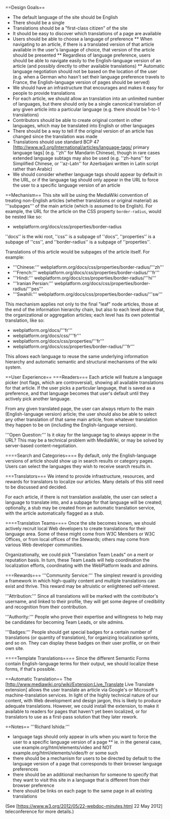 ==Design Goals==
* The default language of the site should be English
* There should be a single 
* Translations should be a "first-class citizen" of the site
* It should be easy to discover which translations of a page are available
* Users should be able to choose a language of preference
** When navigating to an article, if there is a translated version of that article available in the user's language of choice, that version of the article should be presented
** Regardless of language preference, users should be able to navigate easily to the English-language version of an article (and possibly directly to other available translations)
** Automatic language negotiation should not be based on the location of the user (e.g. when a German who hasn't set their language preference travels to France, the English-language version of pages should be served)
* We should have an infrastructure that encourages and makes it easy for people to provide translations
* For each article, we should allow an translation into an unlimited number of languages, but there should only be a single canonical translation of any given article into a particular language (e.g. there should be 1-to-1 translations)
* Contributors should be able to create original content in other languages, which may be translated into English or other languages
* There should be a way to tell if the original version of an article has changed since the translation was made
* Translations should use standard BCP 47 [http://www.w3.org/International/articles/language-tags/ primary language tags] (e.g. ''zh'' for Mandarin Chinese), though in rare cases extended language subtags may also be used (e.g. ''zh-hans'' for Simplified Chinese, or ''az-Latn'' for Azerbaijani written in Latin script rather than Arabic)
* We should consider whether language tags should appear by default in the URL, or if the language tag should only appear in the URL to force the user to a specific language version of an article

==Mechanism==
This site will be using the MediaWiki convention of treating non-English articles (whether translations or original material) as '''subpages''' of the main article (which is assumed to be English). For example, the URL for the article on the CSS property <code>border-radius</code>, would be nested like so:
* webplatform.org/docs/css/properties/border-radius 

''docs'' is the wiki root, ''css'' is a subpage of ''docs'', ''properties'' is a subpage of ''css'', and ''border-radius'' is a subpage of ''properties''.

Translations of this article would be subpages of the article itself. For example:
* '''Chinese:''' webplatform.org/docs/css/properties/border-radius/'''zh''' 
* '''French:''' webplatform.org/docs/css/properties/border-radius/'''fr''' 
* '''Hindi:''' webplatform.org/docs/css/properties/border-radius/'''hi''' 
* '''Iranian Persian:''' webplatform.org/docs/css/properties/border-radius/'''pes''' 
* '''Swahili:''' webplatform.org/docs/css/properties/border-radius/'''sw'''

This mechanism applies not only to the final "leaf" node articles, those at the end of the information hierarchy chain, but also to each level above that, the organizational or aggregation articles; each level has its own potential translation, like so:
* webplatform.org/docs/'''fr''' 
* webplatform.org/docs/css/'''fr''' 
* webplatform.org/docs/css/properties/'''fr''' 
* webplatform.org/docs/css/properties/border-radius/'''fr''' 

This allows each language to reuse the same underlying information hierarchy and automatic semantic and structural mechanisms of the wiki system.

==User Experience==
===Readers===
Each article will feature a language picker (not flags, which are controversial), showing all available translations for that article. If the user picks a particular language, that is saved as a preference, and that language becomes that user's default until they actively pick another language.

From any given translated page, the user can always return to the main (English-language version) article; the user should also be able to select any other translation of that same main article, from whatever translation they happen to be on (including the English-language version).

'''Open Question:''' Is it okay for the language tag to always appear in the URL? This may be a technical problem with MediaWiki, or may be solved by server-based content-negotiation.

====Search and Categories====
By default, only the English-language versions of article should show up in search results or category pages. Users can select the languages they wish to receive search results in.

===Translators===
We intend to provide infrastructure, resources, and rewards for translators to localize our articles. Many details of this still need to be discussed and decided.

For each article, if there is not translation available, the user can select a language to translate into, and a subpage for that language will be created; optionally, a stub may be created from an automatic translation service, with the article automatically flagged as a stub.

====Translation Teams====
Once the site becomes known, we should actively recruit local Web developers to create translations for their language area. Some of these might come from W3C Members or W3C Offices, or from local offices of the Stewards; others may come from various Web developer communities.

Organizationally, we could pick "Translation Team Leads" on a merit or reputation basis. In turn, these Team Leads will help coordination the localization efforts, coordinating with the WebPlatform leads and admins.

===Rewards===
'''Community Service:''' The simplest reward is providing a framework in which high-quality content and multiple translations can exist and thrive. This reward may be altruistic or enlightened self-interest.

'''Attribution:''' Since all translations will be marked with the contributor's username, and linked to their profile, they will get some degree of credibility and recognition from their contribution.

'''Authority:''' People who prove their expertise and willingness to help may be candidates for becoming Team Leads, or site admins.

'''Badges:''' People should get special badges for a certain number of translations (or quantity of translation), for organizing localization sprints, and so on. They can display these badges on their user profile, or on their own site.

====Template Translations====
Since the different Semantic Forms contain English-language terms for their output, we should localize these forms, if that's possible.

==Automatic Translation==
The [http://www.mediawiki.org/wiki/Extension:Live_Translate Live Translate extension] allows the user translate an article via Google's or Microsoft's machine-translation services. In light of the highly technical nature of our content, with Web development and design jargon, this is likely to produce adequate translations.  However, we could install the extension, to make it available to readers for pages that haven't yet been localized, or for translators to use as a first-pass solution that they later rework.

==Notes==
'''Richard Ishida:'''
* language tags should only appear in urls when you want to force the user to a specific language version of a page
** ie. in the general case, use example.org/html/elements/video and NOT example.org/html/elements/video/fr or some such
* there should be a mechanism for users to be directed by default to the language version of a page that corresponds to their browser language preferences
* there should be an additional mechanism for someone to specify that they want to visit this site in a language that is different from their browser preference
* there should be links on each page to the same page in all existing translations

(See [https://www.w3.org/2012/05/22-webdoc-minutes.html 22 May 2012] teleconference for more details.)